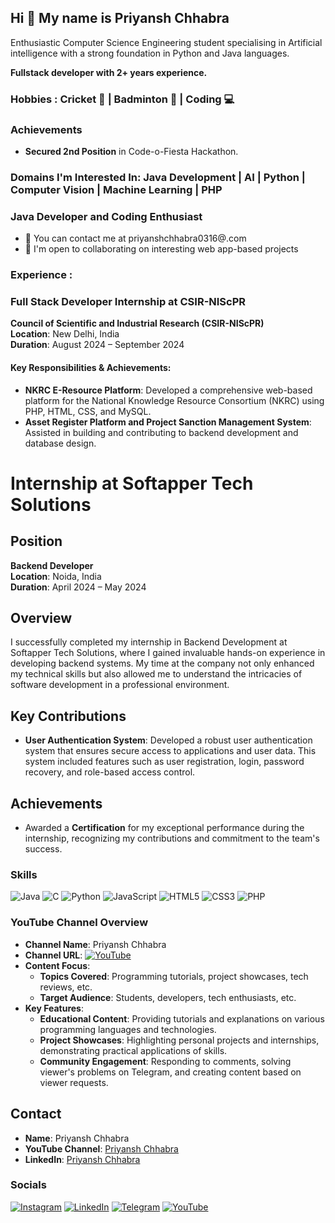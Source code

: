 ## Hi 👋 My name is Priyansh Chhabra

Enthusiastic Computer Science Engineering student specialising in Artificial intelligence with a strong foundation in
Python and Java languages.

**Fullstack developer with 2+ years experience.**

### Hobbies : Cricket 🏏 | Badminton 🏸 | Coding 💻
### Achievements
- **Secured 2nd Position** in Code-o-Fiesta Hackathon.


### Domains I'm Interested In: Java Development | AI | Python | Computer Vision | Machine Learning | PHP 

### Java Developer and Coding Enthusiast
- 📧 You can contact me at priyanshchhabra0316@.com
- 🤝 I'm open to collaborating on interesting web app-based projects

### Experience : 

### Full Stack Developer Internship at CSIR-NIScPR
**Council of Scientific and Industrial Research (CSIR-NIScPR)**  
**Location**: New Delhi, India  
**Duration**: August 2024 – September 2024  

#### Key Responsibilities & Achievements:
- **NKRC E-Resource Platform**: Developed a comprehensive web-based platform for the National Knowledge Resource Consortium (NKRC) using PHP, HTML, CSS, and MySQL.
- **Asset Register Platform and Project Sanction Management System**: Assisted in building and contributing to backend development and database design.

# Internship at Softapper Tech Solutions

## Position
**Backend Developer**  
**Location**: Noida, India  
**Duration**: April 2024 – May 2024  

## Overview
I successfully completed my internship in Backend Development at Softapper Tech Solutions, where I gained invaluable hands-on experience in developing backend systems. My time at the company not only enhanced my technical skills but also allowed me to understand the intricacies of software development in a professional environment.

## Key Contributions
- **User Authentication System**: Developed a robust user authentication system that ensures secure access to applications and user data. This system included features such as user registration, login, password recovery, and role-based access control.
  
## Achievements
- Awarded a **Certification** for my exceptional performance during the internship, recognizing my contributions and commitment to the team's success.


### Skills
![Java](https://img.shields.io/badge/-Java-007396?style=flat&logo=java&logoColor=white)
![C](https://img.shields.io/badge/-C-00599C?style=flat&logo=c&logoColor=white)
![Python](https://img.shields.io/badge/-Python-3776AB?style=flat&logo=python&logoColor=white)
![JavaScript](https://img.shields.io/badge/-JavaScript-F7DF1E?style=flat&logo=javascript&logoColor=black)
![HTML5](https://img.shields.io/badge/-HTML5-E34F26?style=flat&logo=html5&logoColor=white)
![CSS3](https://img.shields.io/badge/-CSS3-1572B6?style=flat&logo=css3&logoColor=white)
![PHP](https://img.shields.io/badge/-PHP-777BB4?style=flat&logo=php&logoColor=white)

### YouTube Channel Overview     
- **Channel Name**: Priyansh Chhabra  
- **Channel URL**: [![YouTube](https://img.shields.io/badge/-YouTube-FF0000?style=flat&logo=youtube&logoColor=white)](https://www.youtube.com/@priyanshchhabra)  
- **Content Focus**:  
  - **Topics Covered**: Programming tutorials, project showcases, tech reviews, etc.  
  - **Target Audience**: Students, developers, tech enthusiasts, etc.  
- **Key Features**:  
  - **Educational Content**: Providing tutorials and explanations on various programming languages and technologies.  
  - **Project Showcases**: Highlighting personal projects and internships, demonstrating practical applications of skills.  
  - **Community Engagement**: Responding to comments, solving viewer's problems on Telegram, and creating content based on viewer requests.  

## Contact
- **Name**: Priyansh Chhabra  
- **YouTube Channel**: [Priyansh Chhabra](https://www.youtube.com/@priyanshchhabra)  
- **LinkedIn**: [Priyansh Chhabra](https://linkedin.com/in/priyansh-chhabra-83225223a/)  


### Socials

[![Instagram](https://img.shields.io/badge/-Instagram-E4405F?style=flat&logo=instagram&logoColor=white)](https://instagram.com/priyanshh.chhabra)
[![LinkedIn](https://img.shields.io/badge/-LinkedIn-0077B5?style=flat&logo=linkedin&logoColor=white)](https://linkedin.com/in/priyansh-chhabra-83225223a/)
[![Telegram](https://img.shields.io/badge/-Telegram-2CA5E0?style=flat&logo=telegram&logoColor=white)](https://t.me/PriyanshChhabra)
[![YouTube](https://img.shields.io/badge/-YouTube-FF0000?style=flat&logo=youtube&logoColor=white)](https://www.youtube.com/@priyanshchhabra)


